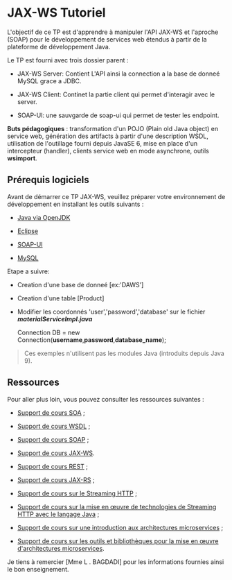 
# JAX-WS Tutoriel


L'objectif de ce TP est d'apprendre à manipuler l'API JAX-WS et l'aproche (SOAP) pour le développement de services web étendus à partir de la plateforme de développement Java.

  
Le TP est fourni avec trois dossier parent :

- JAX-WS Server: Contient L'API ainsi la connection a la base de donneé MySQL grace a JDBC.

- JAX-WS Client: Continet la partie client qui permet d'interagir avec le server.

- SOAP-UI: une sauvgarde de soap-ui qui permet de tester les endpoint.

  

**Buts pédagogiques** : transformation d'un POJO (Plain old Java object) en service web, génération des artifacts à partir d'une description WSDL, utilisation de l'outillage fourni depuis JavaSE 6, mise en place d'un intercepteur (handler), clients service web en mode asynchrone, outils **wsimport**.

  

## Prérequis logiciels

  

Avant de démarrer ce TP JAX-WS, veuillez préparer votre environnement de développement en installant les outils suivants :

  

*  [Java via OpenJDK](https://jdk.java.net/  "Java 8+")

*  [Eclipse](https://www.eclipse.org/  "Eclipse")

*  [SOAP-UI](http://www.soapui.org/  "SOAP-UI")

*  [MySQL](https://www.google.com/search?q=mysql-connector-java-5.1.18-bin.jar&oq=mysql&aqs=chrome.1.69i57j69i59l3j69i60j69i65l2j69i60.2487j0j1&sourceid=chrome&ie=UTF-8  "MySQL-connector")

  

Etape a suivre:

  

* Creation d'une base de donneé [ex:'DAWS']

* Creation d'une table [Product]

* Modifier les coordonnés 'user','password','database' sur le fichier ***materialServiceImpl.java***

    Connection DB = new Connection(**username**,**password**,**database_name**);

  
  

> Ces exemples n'utilisent pas les modules Java (introduits depuis Java 9).

  

## Ressources

  

Pour aller plus loin, vous pouvez consulter les ressources suivantes :

  

*  [Support de cours SOA](https://mickael-baron.fr/soa/introduction-soa  "Support de cours SOA") ;

*  [Support de cours WSDL](https://mickael-baron.fr/soa/decrire-configurer-wsdl  "Support de cours WSDL") ;

*  [Support de cours SOAP](https://mickael-baron.fr/soa/communiquer-soap  "Support de cours SOAP") ;

*  [Support de cours JAX-WS](https://mickael-baron.fr/soa/developper-serviceweb-jaxws  "Support de cours JAX-WS").

*  [Support de cours REST](https://mickael-baron.fr/soa/comprendre-style-architecture-rest  "Support de cours REST") ;

*  [Support de cours JAX-RS](https://mickael-baron.fr/soa/developper-serviceweb-rest-jaxrs  "Support de cours JAX-RS") ;

*  [Support de cours sur le Streaming HTTP](https://mickael-baron.fr/soa/introduction-streaminghttp) ;

*  [Support de cours sur la mise en œuvre de technologies de Streaming HTTP avec le langage Java](https://mickael-baron.fr/soa/streaminghttp-mise-en-oeuvre) ;

*  [Support de cours sur une introduction aux architectures microservices](https://mickael-baron.fr/soa/introduction-microservices  "Support de cours sur une introduction aux architectures microservices") ;

*  [Support de cours sur les outils et bibliothèques pour la mise en œuvre d'architectures microservices](https://mickael-baron.fr/soa/microservices-mise-en-oeuvre  "Support de cours sur les outils et bibliothèques pour la mise en œuvre d'architectures microservices").

  

Je tiens à remercier [Mme L . BAGDADI] pour les informations fournies ainsi le bon enseignement.